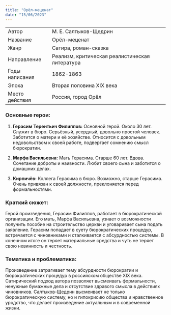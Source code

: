 ```yaml
---
title: "Орёл-меценат"
date: "15/06/2023"
---
```


|                |                                                |
| -------------- | ---------------------------------------------- |
| Автор          | М. Е. Салтыков-Щедрин                          |
| Название       | Орёл-меценат                                   |
| Жанр           | Сатира, роман-сказка                           |
| Направление    | Реализм, критическая реалистическая литература |
| Годы написания | 1862-1863                                      |
| Эпоха          | Вторая половина XIX века                       |
| Место действия | Россия, город Орёл                             |

### Основные герои:

1. **Герасим Терентьич Филиппов:** Основной герой. Около 30 лет. Служит в бюро. Серьёзный, усердный, довольно простой человек. Заботится о матери и её хозяйстве. Относится с довольным недовольством к своей работе, подвергает сомнению смысл бюрократии.

2. **Марфа Васильевна:** Мать Герасима. Старше 60 лет. Вдова. Сочетание доброты и наивности. Любит своего сына и заботится о домашних делах.

3. **Кирпичёв:** Коллега Герасима в бюро. Возможно, старше Герасима. Очень привязан к своей должности, преклоняется перед формальностями.

### Краткий сюжет:

Герой произведения, Герасим Филиппов, работает в бюрократической организации. Его мать, Марфа Васильевна, узнает о возможности получить пособие на строительство церкви и уговаривает сына подать заявление. Герасим попадает в суету бюрократических процедур, встречается с чиновниками и сталкивается с абсурдностью системы. В конечном итоге он теряет материальные средства и чуть не теряет свою невинность и честность.

### Тематика и проблематика:

Произведение затрагивает тему абсурдности бюрократии и бюрократических процедур в российском обществе XIX века. Сатирический подход автора позволяет высмеивать формальности, ненужные бумажные дела и отсутствие здравого смысла в действиях чиновников. Салтыков-Щедрин высмеивает не только бюрократическую систему, но и гипокрисию общества и нравственное уродство, что делает произведение актуальным и в современной жизни.
